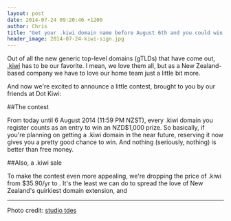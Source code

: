 ```yaml
---
layout: post
date: 2014-07-24 09:20:46 +1200
author: Chris
title: "Get your .kiwi domain name before August 6th and you could win NZD$1,000"
header_image: 2014-07-24-kiwi-sign.jpg
---
```


Out of all the new generic top-level domains (gTLDs) that have come out, [.kiwi](https://iwantmyname.com/domains/dot-kiwi) has to be our favorite. I mean, we love them all, but as a New Zealand-based company we have to love our home team just a little bit more.

And now we're excited to announce a little contest, brought to you by our friends at Dot Kiwi:

##The contest

From today until 6 August 2014 (11:59 PM NZST), every .kiwi domain you register counts as an entry to win an NZD$1,000 prize. So basically, if you're planning on getting a .kiwi domain in the near future, reserving it now gives you a pretty good chance to win. And nothing (seriously, nothing) is better than free money. 

##Also, a .kiwi sale

To make the contest even more appealing, we're dropping the price of .kiwi from $35.90/yr to . It's the least we can do to spread the love of New Zealand's quirkiest domain extension, and 

***

Photo credit: [studio tdes](https://www.flickr.com/photos/thedailyenglishshow/5585174283/in/photolist-9vxtJk-5Wnjb-5Wnki-mJXqZH-7No4U4-aDPaqR-7JSvt2-5zfER-7Q2BDb-7BJxEV-9u9pJd-5uQc1m-51YQi-nRZ4U-55GBjH-bCfHC-69KUot-9vxuyT-6ffMCb-6fbBpz-6fbBQz-6ffMTU-6fbB7r-6fbBJD-QzVrg-4Gt25E-bmPs4M-exaY7-eLQQ9t-7A5kdn-hPDFYs-cvzR2y-hPDFyu-hPCXNr-gANYdZ-3esLms-eBjLPe-3m5Xke-bzdpWn-aLLzX8-887gkC-bskNn4-bskR4c-nzLs7i-ENqxj-8nYhFr-25uLP-iAXw-8j2qsM-fEwoGn)
